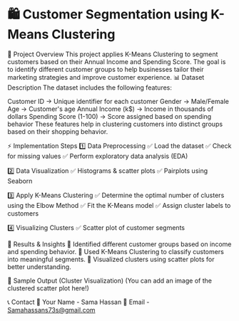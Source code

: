 # 🛍️ Customer Segmentation using K-Means Clustering

📌 Project Overview
This project applies K-Means Clustering to segment customers based on their Annual Income and Spending Score. The goal is to identify different customer groups to help businesses tailor their marketing strategies and improve customer experience.
📊 Dataset Description
The dataset includes the following features:

Customer ID → Unique identifier for each customer
Gender → Male/Female
Age → Customer's age
Annual Income (k$) → Income in thousands of dollars
Spending Score (1-100) → Score assigned based on spending behavior
These features help in clustering customers into distinct groups based on their shopping behavior.

⚡ Implementation Steps
1️⃣ Data Preprocessing
✅ Load the dataset
✅ Check for missing values
✅ Perform exploratory data analysis (EDA)

2️⃣ Data Visualization
✅ Histograms & scatter plots
✅ Pairplots using Seaborn

3️⃣ Apply K-Means Clustering
✅ Determine the optimal number of clusters using the Elbow Method
✅ Fit the K-Means model
✅ Assign cluster labels to customers

4️⃣ Visualizing Clusters
✅ Scatter plot of customer segments

📌 Results & Insights
🔹 Identified different customer groups based on income and spending behavior.
🔹 Used K-Means Clustering to classify customers into meaningful segments.
🔹 Visualized clusters using scatter plots for better understanding.

📸 Sample Output (Cluster Visualization)
(You can add an image of the clustered scatter plot here!)

📞 Contact
📧 Your Name - Sama Hassan
🔗 Email - Samahassans73s@gmail.com
